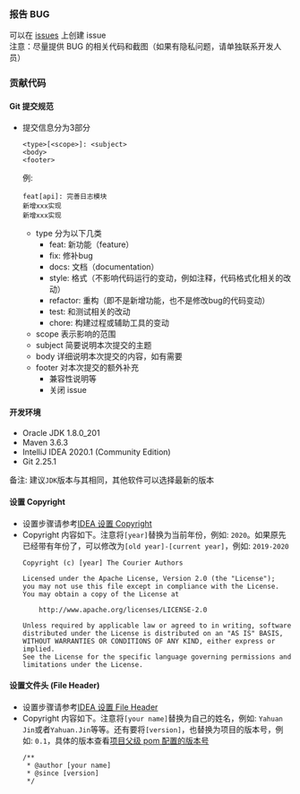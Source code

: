 ### 报告 BUG
可以在 [issues](https://github.com/jinyahuan/courier/issues) 上创建 issue    
注意：尽量提供 BUG 的相关代码和截图（如果有隐私问题，请单独联系开发人员） 

### 贡献代码

#### Git 提交规范
* 提交信息分为3部分
  ```
  <type>[<scope>]: <subject>
  <body>
  <footer>
  ```
  例:
  ```
  feat[api]: 完善日志模块
  新增xxx实现
  新增xxx实现
  ```
  * type 分为以下几类
    * feat: 新功能（feature）
    * fix: 修补bug
    * docs: 文档（documentation）
    * style: 格式（不影响代码运行的变动，例如注释，代码格式化相关的改动）
    * refactor: 重构（即不是新增功能，也不是修改bug的代码变动）
    * test: 和测试相关的改动
    * chore: 构建过程或辅助工具的变动
  * scope 表示影响的范围
  * subject 简要说明本次提交的主题
  * body 详细说明本次提交的内容，如有需要
  * footer 对本次提交的额外补充
    * 兼容性说明等
    * 关闭 issue

#### 开发环境
* Oracle JDK 1.8.0_201
* Maven 3.6.3
* IntelliJ IDEA 2020.1 (Community Edition)
* Git 2.25.1

备注: 建议```JDK```版本与其相同，其他软件可以选择最新的版本

#### 设置 Copyright
* 设置步骤请参考[IDEA 设置 Copyright][how_to_set_copyright_uri]
* Copyright 内容如下。注意将```[year]```替换为当前年份，例如: ```2020```。如果原先已经带有年份了，可以修改为```[old year]-[current year]```，例如: ```2019-2020```
  ```
  Copyright (c) [year] The Courier Authors
  
  Licensed under the Apache License, Version 2.0 (the "License");
  you may not use this file except in compliance with the License.
  You may obtain a copy of the License at
  
      http://www.apache.org/licenses/LICENSE-2.0
  
  Unless required by applicable law or agreed to in writing, software
  distributed under the License is distributed on an "AS IS" BASIS,
  WITHOUT WARRANTIES OR CONDITIONS OF ANY KIND, either express or implied.
  See the License for the specific language governing permissions and
  limitations under the License.
  ```

#### 设置文件头 (File Header)
* 设置步骤请参考[IDEA 设置 File Header][how_to_set_file_header_uri]
* Copyright 内容如下。注意将```[your name]```替换为自己的姓名，例如: ```Yahuan Jin```或者```Yahuan.Jin```等等。还有要将```[version]```，也替换为项目的版本号，例如: ```0.1```，具体的版本查看[项目父级 pom 配置的版本号][project_pom_uri]
  ```
  /**
   * @author [your name]
   * @since [version]
   */
  ```

[how_to_set_copyright_uri]: https://github.com/jinyahuan/effective-notebook/blob/master/ide/idea/ide_idea_config.md#%E8%AE%BE%E7%BD%AE%E6%96%87%E4%BB%B6%E7%9A%84-copyright
[how_to_set_file_header_uri]: https://github.com/jinyahuan/effective-notebook/blob/master/ide/idea/ide_idea_config.md#%E8%AE%BE%E7%BD%AE%E4%BB%A3%E7%A0%81%E6%96%87%E4%BB%B6%E7%9A%84%E6%96%87%E4%BB%B6%E5%A4%B4%E6%B3%A8%E9%87%8A
[project_pom_uri]: ./pom.xml
